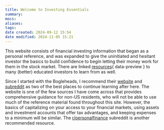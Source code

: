 ```yaml
---
title: Welcome to Investing Essentials
summary: 
mocs: 
aliases: 
tags: 
date created: 2024-09-12 15:54
date modified: 2024-11-05 15:21
---
```

This website consists of financial investing information that began as a personal reference, and was expanded to give the uninitiated and hesitant investor the basics to build confidence to begin letting their money work for them in the stock market. There are linked [resources](resources/main.md){ data-preview }<!-- #internal_link --> to many (better) educated investors to learn from as well. 

Since I started with the Bogleheads, I recommend their [website](https://www.bogleheads.org/index.php) and [subreddit](https://www.reddit.com/r/Bogleheads/?rdt=35841) as two of the best places to continue learning after here. The website is one of the few sources I have come across that provides comprehensive guidance for non-US residents, who will not be able to use much of the reference material found throughout this site. However, the basics of capitalizing on your access to your financial markets, using assets and investment accounts that offer tax advantages, and keeping expenses to a minimum will be similar. The [r/personalfinance](https://www.reddit.com/r/personalfinance/wiki/index/) subreddit is another recommended resource.



